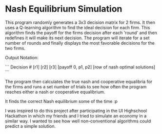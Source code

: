 <h1>Nash Equilibrium Simulation</h1>
<p>This program randomly generates a 3x3 decision matrix for 2 firms. It then uses a Q-learning algorithm to find the ideal decision for each firm. This algorithm finds the payoff for the firms decision after each 'round' and then redefines it will make its next decision. The program will iterate for a set number of rounds and finally displays the most favorable decisions for the two firms. </p>
<p>Output Notation: </p>
```
Decision #
[r1]
[r2]
[r3]
[payoff 0, p1, p2]
[row of nash optimal solutions]
```

<p>The program then calculates the true nash and cooperative equalibria for the firms and runs a set number of trials to see how often the program reaches either a nash or cooperative equalibrium.</p>
<p>It finds the correct Nash equilibrium some of the time :p</p>


<p>I was inspired to do this project after participating in the UI Highschool Hackathon in which my friends and I tried to simulate an economy in a similar way. I wanted to see how well non-conventional algorithms could predict a simple solution.</p>

